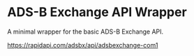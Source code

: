 # ADS-B Exchange API Wrapper

A minimal wrapper for the basic ADS-B Exchange API. 

https://rapidapi.com/adsbx/api/adsbexchange-com1